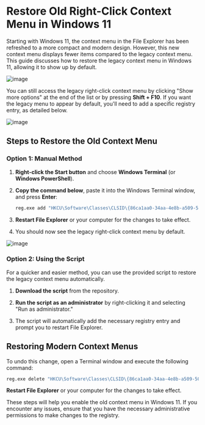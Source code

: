 # Restore Old Right-Click Context Menu in Windows 11

Starting with Windows 11, the context menu in the File Explorer has been refreshed to a more compact and modern design. However, this new context menu displays fewer items compared to the legacy context menu. This guide discusses how to restore the legacy context menu in Windows 11, allowing it to show up by default.

![image](https://github.com/user-attachments/assets/5f370f86-6b66-4a58-ad56-317f3f5e5a50)

You can still access the legacy right-click context menu by clicking "Show more options" at the end of the list or by pressing **Shift + F10**. If you want the legacy menu to appear by default, you'll need to add a specific registry entry, as detailed below.

![image](https://github.com/user-attachments/assets/08888924-3042-4f60-a03b-2230871f537f)

## Steps to Restore the Old Context Menu

### Option 1: Manual Method

1. **Right-click the Start button** and choose **Windows Terminal** (or **Windows PowerShell**).
   
2. **Copy the command below**, paste it into the Windows Terminal window, and press **Enter**:

   ```bash
   reg.exe add "HKCU\Software\Classes\CLSID\{86ca1aa0-34aa-4e8b-a509-50c905bae2a2}\InprocServer32" /f /ve
   ```

3. **Restart File Explorer** or your computer for the changes to take effect.

4. You should now see the legacy right-click context menu by default.

![image](https://github.com/user-attachments/assets/f3fa8d5d-0938-49fe-84c6-492457ef2890)

### Option 2: Using the Script

For a quicker and easier method, you can use the provided script to restore the legacy context menu automatically. 

1. **Download the script** from the repository.
   
2. **Run the script as an administrator** by right-clicking it and selecting "Run as administrator."

3. The script will automatically add the necessary registry entry and prompt you to restart File Explorer.

## Restoring Modern Context Menus

To undo this change, open a Terminal window and execute the following command:

```bash
reg.exe delete "HKCU\Software\Classes\CLSID\{86ca1aa0-34aa-4e8b-a509-50c905bae2a2}" /f
```

**Restart File Explorer** or your computer for the changes to take effect.

These steps will help you enable the old context menu in Windows 11. If you encounter any issues, ensure that you have the necessary administrative permissions to make changes to the registry.
